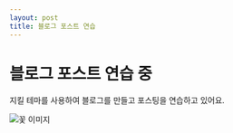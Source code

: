 ```yaml
---
layout: post
title: 블로그 포스트 연습
---
```


# 블로그 포스트 연습 중
지킬 테마를 사용하여 블로그를 만들고 포스팅을 연습하고 있어요.

![꽃 이미지](/images/꽃.jpg)
